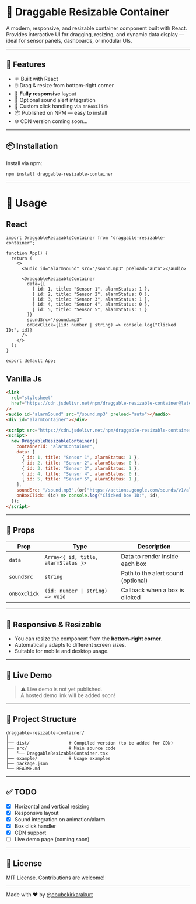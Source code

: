 # 📐 Draggable Resizable Container

A modern, responsive, and resizable container component built with React.  
Provides interactive UI for dragging, resizing, and dynamic data display — ideal for sensor panels, dashboards, or modular UIs.

---

## 🚀 Features

- ⚛️ Built with React
- 🖱️ Drag & resize from bottom-right corner
- 📱 **Fully responsive** layout
- 🔔 Optional sound alert integration
- 🎯 Custom click handling via `onBoxClick`
- 📦 Published on NPM — easy to install
- 🌐 CDN version coming soon...

---

## 📦 Installation

Install via npm:

```bash
npm install draggable-resizable-container
```

---

# 🔧 Usage

## React

```tsx
import DraggableResizableContainer from 'draggable-resizable-container';

function App() {
  return (
    <>
      <audio id="alarmSound" src="/sound.mp3" preload="auto"></audio>

      <DraggableResizableContainer
        data={[
          { id: 1, title: "Sensor 1", alarmStatus: 1 },
          { id: 2, title: "Sensor 2", alarmStatus: 0 },
          { id: 3, title: "Sensor 3", alarmStatus: 1 },
          { id: 4, title: "Sensor 4", alarmStatus: 0 },
          { id: 5, title: "Sensor 5", alarmStatus: 1 }
        ]}
        soundSrc="/sound.mp3"
        onBoxClick={(id: number | string) => console.log("Clicked ID:", id)}
      />
    </>
  );
}

export default App;
```
## Vanilla Js

```html
<link
  rel="stylesheet"
  href="https://cdn.jsdelivr.net/npm/draggable-resizable-container@latest/dist/draggable-resizable-component.css"
/>
<audio id="alarmSound" src="/sound.mp3" preload="auto"></audio>
<div id="alarmContainer"></div>

<script src="https://cdn.jsdelivr.net/npm/draggable-resizable-container@latest/dist/draggable-resizable-component.js"></script>
<script>
  new DraggableResizableContainer({
    containerId: "alarmContainer",
    data: [
      { id: 1, title: "Sensor 1", alarmStatus: 1 },
      { id: 2, title: "Sensor 2", alarmStatus: 0 },
      { id: 3, title: "Sensor 3", alarmStatus: 1 },
      { id: 4, title: "Sensor 4", alarmStatus: 0 },
      { id: 5, title: "Sensor 5", alarmStatus: 1 },
    ],
    soundSrc: "/sound.mp3",(or)"https://actions.google.com/sounds/v1/alarms/beep_short.ogg"
    onBoxClick: (id) => console.log("Clicked box ID:", id),
  });
</script>
```

---

## 🧱 Props

| Prop         | Type                 | Description                                      |
|--------------|----------------------|--------------------------------------------------|
| `data`       | `Array<{ id, title, alarmStatus }>` | Data to render inside each box                  |
| `soundSrc`   | `string`             | Path to the alert sound (optional)              |
| `onBoxClick` | `(id: number \| string) => void` | Callback when a box is clicked             |

---

## 📐 Responsive & Resizable

- You can resize the component from the **bottom-right corner**.
- Automatically adapts to different screen sizes.
- Suitable for mobile and desktop usage.

---

## 🧪 Live Demo

> ⚠️ Live demo is not yet published.  
> A hosted demo link will be added soon!

---

## 📁 Project Structure

```
draggable-resizable-container/
│
├── dist/               # Compiled version (to be added for CDN)
├── src/                # Main source code
│   └── DraggableResizableContainer.tsx
├── example/            # Usage examples
├── package.json
└── README.md
```

---

## ✅ TODO

- [x] Horizontal and vertical resizing
- [x] Responsive layout
- [x] Sound integration on animation/alarm
- [x] Box click handler
- [x] CDN support
- [ ] Live demo page (coming soon)

---

## 📜 License

MIT License. Contributions are welcome!

---

Made with ❤️ by [@ebubekirkarakurt](https://github.com/ebubekirkarakurt)